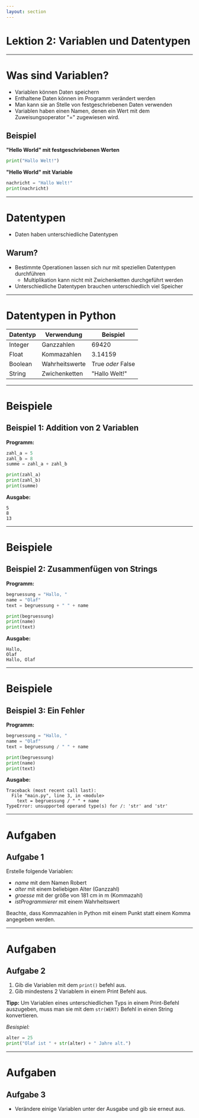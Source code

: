 ```yaml
---
layout: section
---
```


# Lektion 2: Variablen und Datentypen

---

# Was sind Variablen?

- Variablen können Daten speichern
- Enthaltene Daten können im Programm verändert werden
- Man kann sie an Stelle von festgeschriebenen Daten verwenden
- Variablen haben einen Namen, denen ein Wert mit dem Zuweisungsoperator "=" zugewiesen wird.

## Beispiel

**"Hello World" mit festgeschriebenen Werten**
```python
print("Hallo Welt!")
```

**"Hello World" mit Variable**
```python {all|1|2}
nachricht = "Hallo Welt!"
print(nachricht)
```

---

# Datentypen

- Daten haben unterschiedliche Datentypen
  
## Warum?

- Bestimmte Operationen lassen sich nur mit speziellen Datentypen durchführen
  - Multiplikation kann nicht mit Zwichenketten durchgeführt werden
- Unterschiedliche Datentypen brauchen unterschiedlich viel Speicher

---

# Datentypen in Python

| Datentyp | Verwendung| Beispiel |
| ----- | ----- | ----- |
| Integer | Ganzzahlen | 69420 |
| Float | Kommazahlen | 3.14159 |
| Boolean | Wahrheitswerte | True *oder* False |
| String | Zwichenketten | "Hallo Welt!" |

---

# Beispiele

## Beispiel 1: Addition von 2 Variablen
**Programm:**
```python {1|2|3|5-6|7|all}
zahl_a = 5
zahl_b = 8
summe = zahl_a + zahl_b

print(zahl_a)
print(zahl_b)
print(summe)
```

**Ausgabe:**
```
5
8
13
```

---

# Beispiele

## Beispiel 2: Zusammenfügen von Strings
**Programm:**
```python 
begruessung = "Hallo, "
name = "Olaf"
text = begruessung + " " + name

print(begruessung)
print(name)
print(text)
```

**Ausgabe:**
```
Hallo,
Olaf
Hallo, Olaf
```

---

# Beispiele

## Beispiel 3: Ein Fehler
**Programm:**
```python 
begruessung = "Hallo, "
name = "Olaf"
text = begruessung / " " + name

print(begruessung)
print(name)
print(text)
```

**Ausgabe:**
```
Traceback (most recent call last):
  File "main.py", line 3, in <module>
    text = begruessung / " " + name
TypeError: unsupported operand type(s) for /: 'str' and 'str'
```

--- 

# Aufgaben

## Aufgabe 1

Erstelle folgende Variablen:

- *name* mit dem Namen Robert
- *alter* mit einem beliebigen Alter (Ganzzahl)
- *groesse* mit der größe von 181 cm in m (Kommazahl)
- *istProgrammierer* mit einem Wahrheitswert

Beachte, dass Kommazahlen in Python mit einem Punkt statt einem Komma angegeben werden.

---

# Aufgaben

## Aufgabe 2

1. Gib die Variablen mit dem `print()` befehl aus.
1. Gib mindestens 2 Variablem in einem Print Befehl aus.

**Tipp:**
Um Variablen eines unterschiedlichen Typs in einem Print-Befehl auszugeben, muss man sie mit dem `str(WERT)` Befehl in einen String konvertieren.

<v-click>

*Besispiel:*

```python
alter = 25
print("Olaf ist " + str(alter) + " Jahre alt.")
```

</v-click>


---

# Aufgaben

## Aufgabe 3

- Verändere einige Variablen unter der Ausgabe und gib sie erneut aus.
